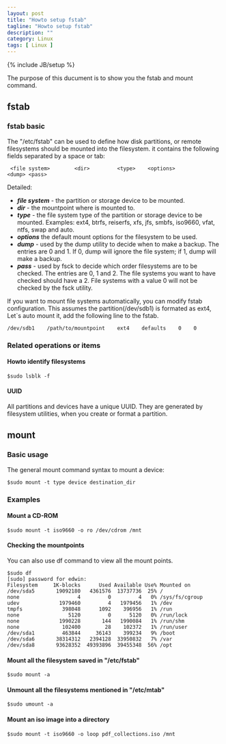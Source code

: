 ```yaml
---
layout: post
title: "Howto setup fstab"
tagline: "Howto setup fstab"
description: ""
category: Linux
tags: [ Linux ]
---
```

{% include JB/setup %}

The purpose of this ducument is to show you the fstab and mount command.

## fstab

### fstab basic

The "/etc/fstab" can be used to define how disk partitions, 
or remote filesystems should be mounted into the filesystem. it contains the following fields separated by a space or tab:

	 <file system>        <dir>         <type>    <options>             <dump> <pass>

Detailed:

 - ***file system*** - the partition or storage device to be mounted.
 - ***dir*** - the mountpoint where <file system> is mounted to.
 - ***type*** - the file system type of the partition or storage device to be mounted. Examples: ext4, btrfs, reiserfs, xfs, jfs, smbfs, iso9660, vfat, ntfs, swap and auto.
 - ***options***  the default mount options for the filesystem to be used.
 - ***dump*** - used by the dump utility to decide when to make a backup. The entries are 0 and 1. If 0, dump will ignore the file system; if 1, dump will make a backup.
 - ***pass*** - used by fsck to decide which order filesystems are to be checked. The entries are 0, 1 and 2. The file systems you want to have checked should have a 2. File systems with a value 0 will not be checked by the fsck utility.

If you want to mount file systems automatically, you can modify fstab configuration. This assumes the partition(/dev/sdb1) is formated as ext4, 
Let`s auto mount it, add the following line to the fstab.

	/dev/sdb1    /path/to/mountpoint    ext4    defaults    0    0


### Related operations or items

#### Howto identify filesystems

	$sudo lsblk -f

#### UUID

All partitions and devices have a unique UUID. They are generated by filesystem utilities,  when you create or format a partition.

## mount

### Basic usage

The general mount command syntax to mount a device:

	$sudo mount -t type device destination_dir

### Examples

#### Mount a CD-ROM

	$sudo mount -t iso9660 -o ro /dev/cdrom /mnt

#### Checking the mountpoints

You can also use df command to view all the mount points.

	$sudo df
	[sudo] password for edwin: 
	Filesystem     1K-blocks      Used Available Use% Mounted on
	/dev/sda5       19092180   4361576  13737736  25% /
	none                   4         0         4   0% /sys/fs/cgroup
	udev             1979460         4   1979456   1% /dev
	tmpfs             398048      1092    396956   1% /run
	none                5120         0      5120   0% /run/lock
	none             1990228       144   1990084   1% /run/shm
	none              102400        28    102372   1% /run/user
	/dev/sda1         463844     36143    399234   9% /boot
	/dev/sda6       38314312   2394128  33950832   7% /var
	/dev/sda8       93628352  49393896  39455348  56% /opt

#### Mount all the filesystem saved in "/etc/fstab"

	$sudo mount -a

#### Unmount all the filesystems mentioned in "/etc/mtab"

	$sudo umount -a

#### Mount an iso image into a directory

	$sudo mount -t iso9660 -o loop pdf_collections.iso /mnt


		
